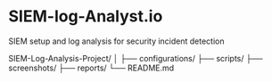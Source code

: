 # SIEM-log-Analyst.io
SIEM setup and log analysis for security incident detection

SIEM-Log-Analysis-Project/
│
├── configurations/
├── scripts/
├── screenshots/
├── reports/
└── README.md
